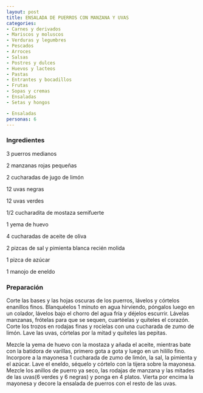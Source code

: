 ```yaml
---
layout: post
title: ENSALADA DE PUERROS CON MANZANA Y UVAS
categories:
- Carnes y derivados
- Mariscos y moluscos
- Verduras y legumbres
- Pescados
- Arroces
- Salsas
- Postres y dulces
- Huevos y lacteos
- Pastas
- Entrantes y bocadillos
- Frutas
- Sopas y cremas
- Ensaladas
- Setas y hongos

- Ensaladas
personas: 6 
---
```

<h3>Ingredientes</h3>
3 puerros medianos

2 manzanas rojas pequeñas

2 cucharadas de jugo de limón

12 uvas negras

12 uvas verdes

1/2 cucharadita de mostaza semifuerte

1 yema de huevo

4 cucharadas de aceite de oliva

2 pizcas de sal y pimienta blanca recién molida

1 pizca de azúcar

1 manojo de eneldo

<h3>Preparación</h3>
Corte las bases y las hojas oscuras de los puerros, lávelos y córtelos enanillos finos. Blanquéelos 1 minuto en agua hirviendo, póngalos luego en un colador, lávelos bajo el chorro del agua fría y déjelos escurrir. Lávelas manzanas, frótelas para que se sequen, cuartéelas y quíteles el corazón. Corte los trozos en rodajas finas y rocíelas con una cucharada de zumo de limón. Lave las uvas, córtelas por la mitad y quíteles las pepitas.

Mezcle la yema de huevo con la mostaza y añada el aceite, mientras bate con la batidora de varillas, primero gota a gota y luego en un hilillo fino. Incorpore a la mayonesa 1 cucharada de zumo de limón, la sal, la pimienta y el azúcar. Lave el eneldo, séquelo y córtelo con la tijera sobre la mayonesa. Mezcle los anillos de puerro ya seco, las rodajas de manzana y las mitades de las uvas(6 verdes y 6 negras) y ponga en 4 platos. Vierta por encima la mayonesa y decore la ensalada de puerros con el resto de las uvas.

